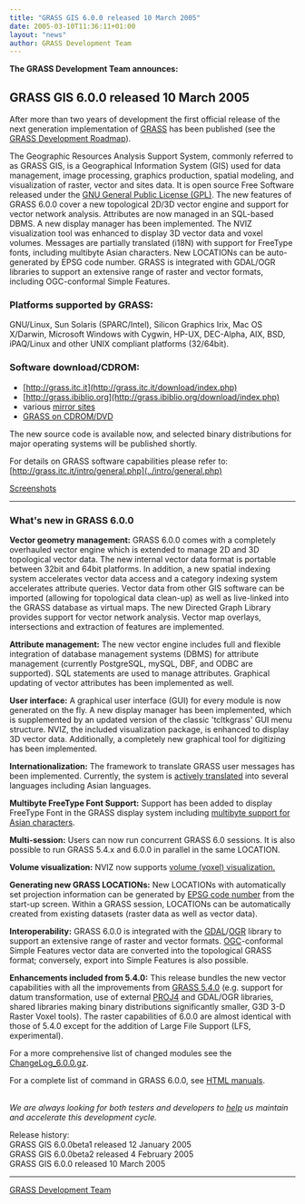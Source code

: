 ```yaml
---
title: "GRASS GIS 6.0.0 released 10 March 2005"
date: 2005-03-10T11:36:11+01:00
layout: "news"
author: GRASS Development Team
---
```


**The GRASS Development Team announces:**

GRASS GIS 6.0.0 released 10 March 2005
--------------------------------------

After more than two years of development the first official release of
the next generation implementation of [GRASS](http://grass.itc.it) has
been published (see the [GRASS Development
Roadmap](../devel/roadmap.php)).

The Geographic Resources Analysis Support System, commonly referred to
as GRASS GIS, is a Geographical Information System (GIS) used for data
management, image processing, graphics production, spatial modeling, and
visualization of raster, vector and sites data. It is open source Free
Software released under the [GNU General Public License
(GPL)](http://www.gnu.org/copyleft/gpl.html). The new features of GRASS
6.0.0 cover a new topological 2D/3D vector engine and support for vector
network analysis. Attributes are now managed in an SQL-based DBMS. A new
display manager has been implemented. The NVIZ visualization tool was
enhanced to display 3D vector data and voxel volumes. Messages are
partially translated (i18N) with support for FreeType fonts, including
multibyte Asian characters. New LOCATIONs can be auto-generated by EPSG
code number. GRASS is integrated with GDAL/OGR libraries to support an
extensive range of raster and vector formats, including OGC-conformal
Simple Features.

### Platforms supported by GRASS:

GNU/Linux, Sun Solaris (SPARC/Intel), Silicon Graphics Irix, Mac OS
X/Darwin, Microsoft Windows with Cygwin, HP-UX, DEC-Alpha, AIX, BSD,
iPAQ/Linux and other UNIX compliant platforms (32/64bit).

### Software download/CDROM:

- [http://grass.itc.it](http://grass.itc.it/download/index.php)
- [http://grass.ibiblio.org](http://grass.ibiblio.org/download/index.php)
- various [mirror sites](../mirrors.php)
- [GRASS on CDROM/DVD](../download/cdrom.php)

The new source code is available now, and selected binary distributions
for major operating systems will be published shortly.

For details on GRASS software capabilities please refer to:
[http://grass.itc.it/intro/general.php](../intro/general.php)

[Screenshots](../grass60/screenshots/index.php)
----------------------------------------------------------------------------------------------- -- ------------------------------------------------------------------------------


### What's new in GRASS 6.0.0

**Vector geometry management:** GRASS 6.0.0 comes with a completely
overhauled vector engine which is extended to manage 2D and 3D
topological vector data. The new internal vector data format is portable
between 32bit and 64bit platforms. In addition, a new spatial indexing
system accelerates vector data access and a category indexing system
accelerates attribute queries. Vector data from other GIS software can
be imported (allowing for topological data clean-up) as well as
live-linked into the GRASS database as virtual maps. The new Directed
Graph Library provides support for vector network analysis. Vector map
overlays, intersections and extraction of features are implemented.

**Attribute management:** The new vector engine includes full and
flexible integration of database management systems (DBMS) for attribute
management (currently PostgreSQL, mySQL, DBF, and ODBC are supported).
SQL statements are used to manage attributes. Graphical updating of
vector attributes has been implemented as well.

**User interface:** A graphical user interface (GUI) for every module is
now generated on the fly. A new display manager has been implemented,
which is supplemented by an updated version of the classic
\'tcltkgrass\' GUI menu structure. NVIZ, the included visualization
package, is enhanced to display 3D vector data. Additionally, a
completely new graphical tool for digitizing has been implemented.

**Internationalization:** The framework to translate GRASS user messages
has been implemented. Currently, the system is [actively
translated](../devel/i18n.php) into several languages including Asian
languages.

**Multibyte FreeType Font Support:** Support has been added to display
FreeType Font in the GRASS display system including [multibyte support
for Asian characters](../devel/i18n.php).

**Multi-session:** Users can now run concurrent GRASS 6.0 sessions. It
is also possible to run GRASS 5.4.x and 6.0.0 in parallel in the same
LOCATION.

**Volume visualization:** NVIZ now supports [volume (voxel)
visualization.](../grid3d/index.html)

**Generating new GRASS LOCATIONs:** New LOCATIONs with automatically set
projection information can be generated by [EPSG code
number](http://www.epsg.org) from the start-up screen. Within a GRASS
session, LOCATIONs can be automatically created from existing datasets
(raster data as well as vector data).

**Interoperability:** GRASS 6.0.0 is integrated with the
[GDAL](http://www.gdal.org)/[OGR](http://www.gdal.org/ogr/) library to
support an extensive range of raster and vector formats.
[OGC](http://www.opengeospatial.org)-conformal Simple Features vector
data are converted into the topological GRASS format; conversely, export
into Simple Features is also possible.

**Enhancements included from 5.4.0:** This release bundles the new
vector capabilities with all the improvements from [GRASS
5.4.0](announce_grass530.html) (e.g. support for datum transformation,
use of external [PROJ4](http://proj.maptools.org) and GDAL/OGR
libraries, shared libraries making binary distributions significantly
smaller, G3D 3-D Raster Voxel tools). The raster capabilities of 6.0.0
are almost identical with those of 5.4.0 except for the addition of
Large File Support (LFS, experimental).

For a more comprehensive list of changed modules see the
[ChangeLog\_6.0.0.gz](../grass60/source/).

For a complete list of command in GRASS 6.0.0, see [HTML
manuals](../grass60/manuals/html60_user/index.html).

\
*We are always looking for both testers and developers to
[help](../devel/index.php) us maintain and accelerate this development
cycle.*

Release history:\
GRASS GIS 6.0.0beta1 released 12 January 2005\
GRASS GIS 6.0.0beta2 released 4 February 2005\
GRASS GIS 6.0.0 released 10 March 2005

------------------------------------------------------------------------

[GRASS Development Team](http://grass.itc.it)
